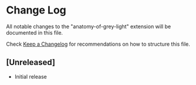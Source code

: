 # Change Log
All notable changes to the "anatomy-of-grey-light" extension will be documented in this file.

Check [Keep a Changelog](http://keepachangelog.com/) for recommendations on how to structure this file.

## [Unreleased]
- Initial release
